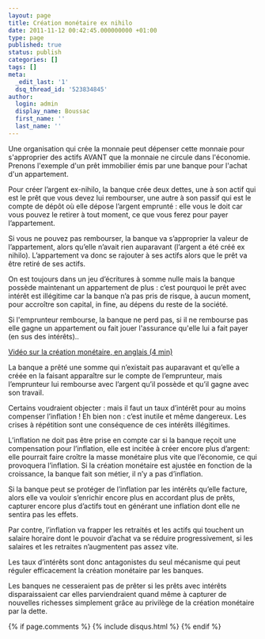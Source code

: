 ```yaml
---
layout: page
title: Création monétaire ex nihilo
date: 2011-11-12 00:42:45.000000000 +01:00
type: page
published: true
status: publish
categories: []
tags: []
meta:
  _edit_last: '1'
  dsq_thread_id: '523834845'
author:
  login: admin
  display_name: Boussac
  first_name: ''
  last_name: ''
---
```

Une organisation qui crée la monnaie peut dépenser cette monnaie pour s'approprier des actifs AVANT que la monnaie ne circule dans l'économie.
Prenons l'exemple d'un prêt immobilier émis par une banque pour l'achat d'un appartement.

Pour créer l’argent ex-nihilo, la banque crée deux dettes, une à son actif qui est le prêt que vous devez lui rembourser, une autre à son passif qui est le compte de dépôt où elle dépose l’argent emprunté : elle vous le doit car vous pouvez le retirer à tout moment, ce que vous ferez pour payer l’appartement.

Si vous ne pouvez pas rembourser, la banque va s’approprier la valeur de l’appartement, alors qu’elle n’avait rien auparavant (l’argent a été créé ex nihilo). L’appartement va donc se rajouter à ses actifs alors que le prêt va être retiré de ses actifs.

On est toujours dans un jeu d’écritures à somme nulle mais la banque possède maintenant un appartement de plus : c’est pourquoi le prêt avec intérêt est illégitime car la banque n’a pas pris de risque, à aucun moment, pour accroître son capital, in fine, au dépens du reste de la société.

Si l'emprunteur rembourse, la banque ne perd pas, si il ne rembourse pas elle gagne un appartement ou fait jouer l'assurance qu'elle lui a fait payer (en sus des intérêts)..

[Vidéo sur la création monétaire, en anglais (4 min)](http://www.youtube.com/embed/hx16a72j__8)

La banque a prêté une somme qui n’existait pas auparavant et qu’elle a créée en la faisant apparaître sur le compte de l’emprunteur, mais l’emprunteur lui rembourse avec l’argent qu’il possède et qu’il gagne avec son travail.

Certains voudraient objecter : mais il faut un taux d’intérêt pour au moins compenser l’inflation ! Eh bien non : c’est inutile et même dangereux. Les crises à répétition sont une conséquence de ces intérêts illégitimes.

L’inflation ne doit pas être prise en compte car si la banque reçoit une compensation pour l’inflation, elle est incitée à créer encore plus d’argent: elle pourrait faire croître la masse monétaire plus vite que l’économie, ce qui provoquera l’inflation. Si la création monétaire est ajustée en fonction de la croissance, la banque fait son métier, il n’y a pas d’inflation.

Si la banque peut se protéger de l’inflation par les intérêts qu’elle facture, alors elle va vouloir s’enrichir encore plus en accordant plus de prêts, capturer encore plus d’actifs tout en générant une inflation dont elle ne sentira pas les effets.

Par contre, l’inflation va frapper les retraités et les actifs qui touchent un salaire horaire dont le pouvoir d’achat va se réduire progressivement, si les salaires et les retraites n’augmentent pas assez vite.

Les taux d’intérêts sont donc antagonistes du seul mécanisme qui peut réguler efficacement la création monétaire par les banques.

Les banques ne cesseraient pas de prêter si les prêts avec intérêts disparaissaient car elles parviendraient quand même à capturer de nouvelles richesses simplement grâce au privilège de la création monétaire par la dette.

{% if page.comments %}
	{% include disqus.html %}
{% endif %}
